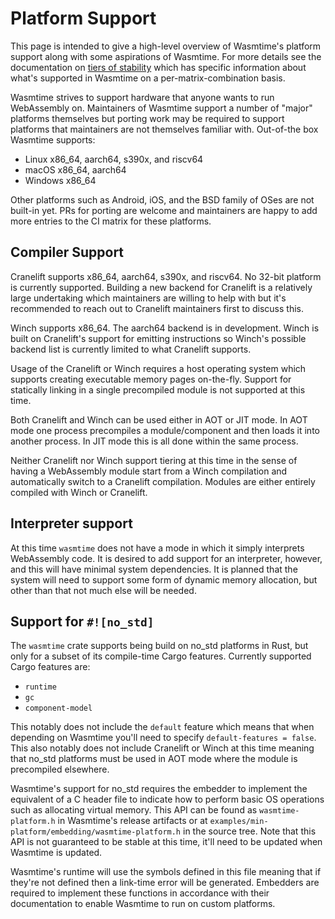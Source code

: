# Platform Support

This page is intended to give a high-level overview of Wasmtime's platform
support along with some aspirations of Wasmtime. For more details see the
documentation on [tiers of stability](./stability-tiers.md) which has specific
information about what's supported in Wasmtime on a per-matrix-combination
basis.

Wasmtime strives to support hardware that anyone wants to run WebAssembly on.
Maintainers of Wasmtime support a number of "major" platforms themselves but
porting work may be required to support platforms that maintainers are not
themselves familiar with. Out-of-the box Wasmtime supports:

* Linux x86\_64, aarch64, s390x, and riscv64
* macOS x86\_64, aarch64
* Windows x86\_64

Other platforms such as Android, iOS, and the BSD family of OSes are not
built-in yet. PRs for porting are welcome and maintainers are happy to add more
entries to the CI matrix for these platforms.

## Compiler Support

Cranelift supports x86\_64, aarch64, s390x, and riscv64. No 32-bit platform is
currently supported. Building a new backend for Cranelift is a relatively large
undertaking which maintainers are willing to help with but it's recommended to
reach out to Cranelift maintainers first to discuss this.

Winch supports x86\_64. The aarch64 backend is in development. Winch is built on
Cranelift's support for emitting instructions so Winch's possible backend list
is currently limited to what Cranelift supports.

Usage of the Cranelift or Winch requires a host operating system which supports
creating executable memory pages on-the-fly. Support for statically linking in a
single precompiled module is not supported at this time.

Both Cranelift and Winch can be used either in AOT or JIT mode. In AOT mode one
process precompiles a module/component and then loads it into another process.
In JIT mode this is all done within the same process.

Neither Cranelift nor Winch support tiering at this time in the sense of having
a WebAssembly module start from a Winch compilation and automatically switch to
a Cranelift compilation. Modules are either entirely compiled with Winch or
Cranelift.

## Interpreter support

At this time `wasmtime` does not have a mode in which it simply interprets
WebAssembly code. It is desired to add support for an interpreter, however, and
this will have minimal system dependencies. It is planned that the system will
need to support some form of dynamic memory allocation, but other than that not
much else will be needed.

## Support for `#![no_std]`

The `wasmtime` crate supports being build on no\_std platforms in Rust, but
only for a subset of its compile-time Cargo features. Currently supported
Cargo features are:

* `runtime`
* `gc`
* `component-model`

This notably does not include the `default` feature which means that when
depending on Wasmtime you'll need to specify `default-features = false`. This
also notably does not include Cranelift or Winch at this time meaning that
no\_std platforms must be used in AOT mode where the module is precompiled
elsewhere.

Wasmtime's support for no\_std requires the embedder to implement the equivalent
of a C header file to indicate how to perform basic OS operations such as
allocating virtual memory. This API can be found as `wasmtime-platform.h` in
Wasmtime's release artifacts or at
`examples/min-platform/embedding/wasmtime-platform.h` in the source tree. Note
that this API is not guaranteed to be stable at this time, it'll need to be
updated when Wasmtime is updated.

Wasmtime's runtime will use the symbols defined in this file meaning that if
they're not defined then a link-time error will be generated. Embedders are
required to implement these functions in accordance with their documentation to
enable Wasmtime to run on custom platforms.
